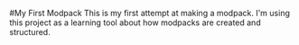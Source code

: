 #My First Modpack
This is my first attempt at making a modpack. I'm using this project as a learning tool about how modpacks are created and structured.
